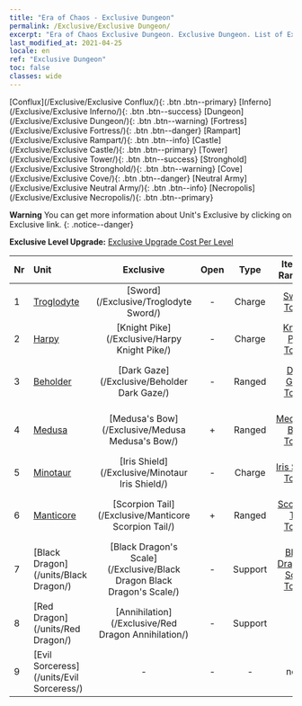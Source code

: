 ```yaml
---
title: "Era of Chaos - Exclusive Dungeon"
permalink: /Exclusive/Exclusive Dungeon/
excerpt: "Era of Chaos Exclusive Dungeon. Exclusive Dungeon. List of Exclusive Dungeon in Era of Chaos"
last_modified_at: 2021-04-25
locale: en
ref: "Exclusive Dungeon"
toc: false
classes: wide
---
```

 [Conflux](/Exclusive/Exclusive Conflux/){: .btn .btn--primary} [Inferno](/Exclusive/Exclusive Inferno/){: .btn .btn--success} [Dungeon](/Exclusive/Exclusive Dungeon/){: .btn .btn--warning} [Fortress](/Exclusive/Exclusive Fortress/){: .btn .btn--danger} [Rampart](/Exclusive/Exclusive Rampart/){: .btn .btn--info} [Castle](/Exclusive/Exclusive Castle/){: .btn .btn--primary} [Tower](/Exclusive/Exclusive Tower/){: .btn .btn--success} [Stronghold](/Exclusive/Exclusive Stronghold/){: .btn .btn--warning} [Cove](/Exclusive/Exclusive Cove/){: .btn .btn--danger} [Neutral Army](/Exclusive/Exclusive Neutral Army/){: .btn .btn--info} [Necropolis](/Exclusive/Exclusive Necropolis/){: .btn .btn--primary} 

**Warning** You can get more information about Unit's Exclusive by clicking on Exclusive link. 
{: .notice--danger}

 **Exclusive Level Upgrade:** [Exclusive Upgrade Cost Per Level](/Exclusive/ExclusiveUpgradeCostPerLevel/)

  | Nr |         Unit        | Exclusive | Open  |    Type   |  Item to Rank UP      |  Skin   |
  |:---|:--------------------|:-------------:|:-----:|:---------:|:---------------------:|:-------:|
  | 1  | [Troglodyte](/units/Troglodyte/) | [Sword](/Exclusive/Troglodyte Sword/) | - | Charge | [Sword Token](/Items/con_912/) | - |
  | 2  | [Harpy](/units/Harpy/) | [Knight Pike](/Exclusive/Harpy Knight Pike/) | - | Charge | [Knight Pike Token](/Items/con_916/) | - |
  | 3  | [Beholder](/units/Beholder/) | [Dark Gaze](/Exclusive/Beholder Dark Gaze/) | - | Ranged | [Dark Gaze Token](/Items/con_990/) | [Dark Gaze Special Skin](/Items/con_658/) |
  | 4  | [Medusa](/units/Medusa/) | [Medusa's Bow](/Exclusive/Medusa Medusa's Bow/) | + | Ranged | [Medusa's Bow Token](/Items/con_991/) | [Medusa's Bow Special Skin](/Items/con_659/) |
  | 5  | [Minotaur](/units/Minotaur/) | [Iris Shield](/Exclusive/Minotaur Iris Shield/) | - | Charge | [Iris Shield Token](/Items/con_913/) | - |
  | 6  | [Manticore](/units/Manticore/) | [Scorpion Tail](/Exclusive/Manticore Scorpion Tail/) | + | Ranged | [Scorpion Tail Token](/Items/con_992/) | [Scorpion Tail Special Skin](/Items/con_660/) |
  | 7  | [Black Dragon](/units/Black Dragon/) | [Black Dragon's Scale](/Exclusive/Black Dragon Black Dragon's Scale/) | - | Support | [Black Dragon's Scale Token](/Items/con_993/) | [Black Dragon's Scale Special Skin](/Items/con_661/) |
  | 8  | [Red Dragon](/units/Red Dragon/) | [Annihilation](/Exclusive/Red Dragon Annihilation/) | - | Support | - | - |
  | 9  | [Evil Sorceress](/units/Evil Sorceress/) | - | - | - | none | none |
